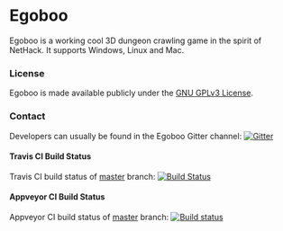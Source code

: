 # Egoboo

Egoboo is a working cool 3D dungeon crawling game in the spirit of NetHack.
It supports Windows, Linux and Mac.

### License
Egoboo is made available publicly under the
[GNU GPLv3 License](https://github.com/egoboo/egoboo/LICENSE).

### Contact
Developers can usually be found in the Egoboo Gitter channel:
[![Gitter](https://badges.gitter.im/Join%20Chat.svg)](https://gitter.im/egoboo/egoboo?utm_source=badge&utm_medium=badge&utm_campaign=pr-badge&utm_content=badge)


#### Travis CI Build Status
Travis CI build status of [master](https://github.com/egoboo/egoboo/tree/master) branch:
[![Build Status](https://travis-ci.org/egoboo/egoboo.svg?branch=master)](https://travis-ci.org/egoboo/egoboo)

#### Appveyor CI Build Status
Appveyor CI build status of [master](https://github.com/egoboo/egoboo/tree/master) branch:
[![Build status](https://ci.appveyor.com/api/projects/status/dlhlmftwucu55lkt/branch/master?svg=true)](https://ci.appveyor.com/project/egoboo/egoboo/branch/master)

